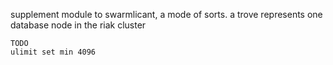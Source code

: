 supplement module to swarmlicant, a mode of sorts.
	a trove represents one database node in the riak cluster

	TODO 
	ulimit set min 4096
	